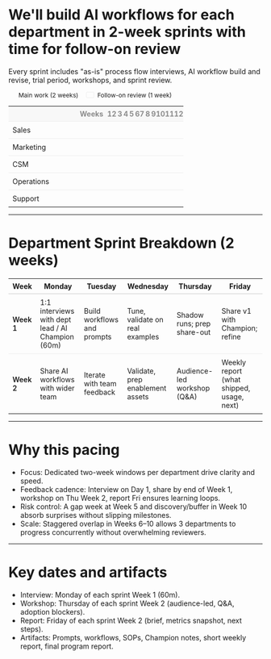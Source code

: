 # We'll build AI workflows for each department in 2-week sprints with time for follow-on review

Every sprint includes "as-is" process flow interviews, AI workflow build and revise, trial period, workshops, and sprint review.

<div style="font-size: 12px; margin: 8px 0 12px; display:flex; align-items:center; gap:16px;">
  <span style="display:inline-flex; align-items:center; gap:6px;">
    <span style="width:14px; height:10px; display:inline-block; background: var(--horizon-accent); border-radius: 2px;"></span>
    <span>Main work (2 weeks)</span>
  </span>
  <span style="display:inline-flex; align-items:center; gap:6px;">
    <span style="width:14px; height:10px; display:inline-block; background: rgba(var(--horizon-accent-rgb), 0.22); border: 1px solid rgba(0,0,0,0.06); border-radius: 2px;"></span>
    <span>Follow-on review (1 week)</span>
  </span>
</div>

<table style="width:100%; border-collapse: collapse; font-size: 14px; table-layout:fixed;">
  <colgroup>
    <col style="width:180px;">
    <col span="12" style="width:auto;">
  </colgroup>
  <thead>
    <tr style="color: rgb(140, 140, 140)">
      <th style="text-align:right; padding:6px 8px; border-bottom:1px solid #eee; background: rgba(0,0,0,0.02); width:180px;">Weeks</th>
      <th style="text-align:center; padding:6px 0; border-bottom:1px solid #eee; background: rgba(0,0,0,0.02);">1</th>
      <th style="text-align:center; padding:6px 0; border-bottom:1px solid #eee; background: rgba(0,0,0,0.02);">2</th>
      <th style="text-align:center; padding:6px 0; border-bottom:1px solid #eee; background: rgba(0,0,0,0.02);">3</th>
      <th style="text-align:center; padding:6px 0; border-bottom:1px solid #eee; background: rgba(0,0,0,0.02);">4</th>
      <th style="text-align:center; padding:6px 0; border-bottom:1px solid #eee; background: rgba(0,0,0,0.02);">5</th>
      <th style="text-align:center; padding:6px 0; border-bottom:1px solid #eee; background: rgba(0,0,0,0.02);">6</th>
      <th style="text-align:center; padding:6px 0; border-bottom:1px solid #eee; background: rgba(0,0,0,0.02);">7</th>
      <th style="text-align:center; padding:6px 0; border-bottom:1px solid #eee; background: rgba(0,0,0,0.02);">8</th>
      <th style="text-align:center; padding:6px 0; border-bottom:1px solid #eee; background: rgba(0,0,0,0.02);">9</th>
      <th style="text-align:center; padding:6px 0; border-bottom:1px solid #eee; background: rgba(0,0,0,0.02);">10</th>
      <th style="text-align:center; padding:6px 0; border-bottom:1px solid #eee; background: rgba(0,0,0,0.02);">11</th>
      <th style="text-align:center; padding:6px 0; border-bottom:1px solid #eee; background: rgba(0,0,0,0.02);">12</th>
    </tr>
  </thead>
  <tbody>
    <tr>
      <td style="border-top:1px solid #eee; padding:8px; text-align:left; white-space:nowrap;">Sales</td>
      <td colspan="2" style="border-top:1px solid #eee; background: var(--horizon-accent);"></td>
      <td colspan="1" style="border-top:1px solid #eee; background: rgba(var(--horizon-accent-rgb), 0.22);"></td>
      <td colspan="9" style="border-top:1px solid #eee;"></td>
    </tr>
    <tr>
      <td style="border-top:1px solid #eee; padding:8px; text-align:left; white-space:nowrap;">Marketing</td>
      <td colspan="2" style="border-top:1px solid #eee;"></td>
      <td colspan="2" style="border-top:1px solid #eee; background: var(--horizon-accent);"></td>
      <td colspan="1" style="border-top:1px solid #eee; background: rgba(var(--horizon-accent-rgb), 0.22);"></td>
      <td colspan="7" style="border-top:1px solid #eee;"></td>
    </tr>
    <tr>
      <td style="border-top:1px solid #eee; padding:8px; text-align:left; white-space:nowrap;">CSM</td>
      <td colspan="5" style="border-top:1px solid #eee;"></td>
      <td colspan="2" style="border-top:1px solid #eee; background: var(--horizon-accent);"></td>
      <td colspan="1" style="border-top:1px solid #eee; background: rgba(var(--horizon-accent-rgb), 0.22);"></td>
      <td colspan="4" style="border-top:1px solid #eee;"></td>
    </tr>
    <tr>
      <td style="border-top:1px solid #eee; padding:8px; text-align:left; white-space:nowrap;">Operations</td>
      <td colspan="7" style="border-top:1px solid #eee;"></td>
      <td colspan="2" style="border-top:1px solid #eee; background: var(--horizon-accent);"></td>
      <td colspan="1" style="border-top:1px solid #eee; background: rgba(var(--horizon-accent-rgb), 0.22);"></td>
      <td colspan="2" style="border-top:1px solid #eee;"></td>
    </tr>
    <tr>
      <td style="border-top:1px solid #eee; padding:8px; text-align:left; white-space:nowrap;">Support</td>
      <td colspan="8" style="border-top:1px solid #eee;"></td>
      <td colspan="2" style="border-top:1px solid #eee; background: var(--horizon-accent);"></td>
      <td colspan="1" style="border-top:1px solid #eee; background: rgba(var(--horizon-accent-rgb), 0.22);"></td>
      <td colspan="1" style="border-top:1px solid #eee;"></td>
    </tr>
  </tbody>
</table>

---

# Department Sprint Breakdown (2 weeks)

<table style="width:100%; border-collapse: collapse; font-size: 14px;">
  <thead>
    <tr>
      <th style="text-align:left; padding:6px 8px; border-bottom:1px solid #ccc;">Week</th>
      <th style="text-align:center; padding:6px 8px; border-bottom:1px solid #ccc;">Monday</th>
      <th style="text-align:center; padding:6px 8px; border-bottom:1px solid #ccc;">Tuesday</th>
      <th style="text-align:center; padding:6px 8px; border-bottom:1px solid #ccc;">Wednesday</th>
      <th style="text-align:center; padding:6px 8px; border-bottom:1px solid #ccc;">Thursday</th>
      <th style="text-align:center; padding:6px 8px; border-bottom:1px solid #ccc;">Friday</th>
    </tr>
  </thead>
  <tbody>
    <tr>
      <td style="border-top:1px solid #eee; padding:8px; font-weight:600; text-align:left;">Week 1</td>
      <td style="border-top:1px solid #eee; padding:8px; text-align:left;">1:1 interviews with dept lead / AI Champion (60m)</td>
      <td style="border-top:1px solid #eee; padding:8px; text-align:left;">Build workflows and prompts</td>
      <td style="border-top:1px solid #eee; padding:8px; text-align:left;">Tune, validate on real examples</td>
      <td style="border-top:1px solid #eee; padding:8px; text-align:left;">Shadow runs; prep share-out</td>
      <td style="border-top:1px solid #eee; padding:8px; text-align:left;">Share v1 with Champion; refine</td>
    </tr>
    <tr>
      <td style="border-top:1px solid #eee; padding:8px; font-weight:600; text-align:left;">Week 2</td>
      <td style="border-top:1px solid #eee; padding:8px; text-align:left;">Share AI workflows with wider team</td>
      <td style="border-top:1px solid #eee; padding:8px; text-align:left;">Iterate with team feedback</td>
      <td style="border-top:1px solid #eee; padding:8px; text-align:left;">Validate, prep enablement assets</td>
      <td style="border-top:1px solid #eee; padding:8px; text-align:left;">Audience-led workshop (Q&A)</td>
      <td style="border-top:1px solid #eee; padding:8px; text-align:left;">Weekly report (what shipped, usage, next)</td>
    </tr>
  </tbody>
</table>

---

# Why this pacing

- Focus: Dedicated two-week windows per department drive clarity and speed.
- Feedback cadence: Interview on Day 1, share by end of Week 1, workshop on Thu Week 2, report Fri ensures learning loops.
- Risk control: A gap week at Week 5 and discovery/buffer in Week 10 absorb surprises without slipping milestones.
- Scale: Staggered overlap in Weeks 6–10 allows 3 departments to progress concurrently without overwhelming reviewers.

---

# Key dates and artifacts

- Interview: Monday of each sprint Week 1 (60m).
- Workshop: Thursday of each sprint Week 2 (audience-led, Q&A, adoption blockers).
- Report: Friday of each sprint Week 2 (brief, metrics snapshot, next steps).
- Artifacts: Prompts, workflows, SOPs, Champion notes, short weekly report, final program report.

